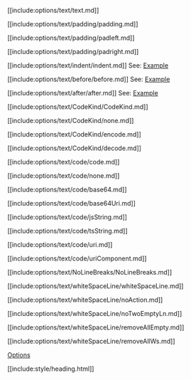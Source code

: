[[include:options/text/text.md]]

[[include:options/text/padding/padding.md]]

[[include:options/text/padding/padleft.md]]

[[include:options/text/padding/padright.md]]

[[include:options/text/indent/indent.md]]
See: [Example](../../../examples/CommentTypeMultiBreakstringIndent.html)

[[include:options/text/before/before.md]]
See: [Example](../../../examples/TextBeforeAfterWithSpecialChars.html)

[[include:options/text/after/after.md]]
See: [Example](../../../examples/TextBeforeAfterWithSpecialChars.html)

[[include:options/text/CodeKind/CodeKind.md]]

[[include:options/text/CodeKind/none.md]]

[[include:options/text/CodeKind/encode.md]]

[[include:options/text/CodeKind/decode.md]]

[[include:options/text/code/code.md]]

[[include:options/text/code/none.md]]

[[include:options/text/code/base64.md]]

[[include:options/text/code/base64Uri.md]]

[[include:options/text/code/jsString.md]]

[[include:options/text/code/tsString.md]]

[[include:options/text/code/uri.md]]

[[include:options/text/code/uriComponent.md]]

[[include:options/text/NoLineBreaks/NoLineBreaks.md]]

[[include:options/text/whiteSpaceLine/whiteSpaceLine.md]]

[[include:options/text/whiteSpaceLine/noAction.md]]

[[include:options/text/whiteSpaceLine/noTwoEmptyLn.md]]

[[include:options/text/whiteSpaceLine/removeAllEmpty.md]]

[[include:options/text/whiteSpaceLine/removeAllWs.md]]

[Options](../)

[[include:style/heading.html]]